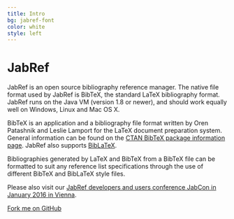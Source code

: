 ```yaml
---
title: Intro
bg: jabref-font
color: white
style: left
---
```


# JabRef

JabRef is an open source bibliography reference manager.
The native file format used by JabRef is BibTeX, the standard LaTeX bibliography format.
JabRef runs on the Java VM (version 1.8 or newer), and should work equally well on Windows, Linux and Mac OS X.

BibTeX is an application and a bibliography file format written by Oren Patashnik and Leslie Lamport for the LaTeX document preparation system.
General information can be found on the [CTAN BibTeX package information page](https://www.ctan.org/pkg/bibtex).
JabRef also supports [BibLaTeX](https://www.ctan.org/pkg/biblatex).

Bibliographies generated by LaTeX and BibTeX from a BibTeX file can be formatted to suit any reference list specifications through the use of different BibTeX and BibLaTeX style files.

Please also visit our [JabRef developers and users conference JabCon in January 2016 in Vienna](http://jabcon.jabref.org/).

<span id="forkongithub">
  <a href="https://github.com/JabRef/jabref" class="bg-blue">
    Fork me on GitHub
  </a>
</span>
